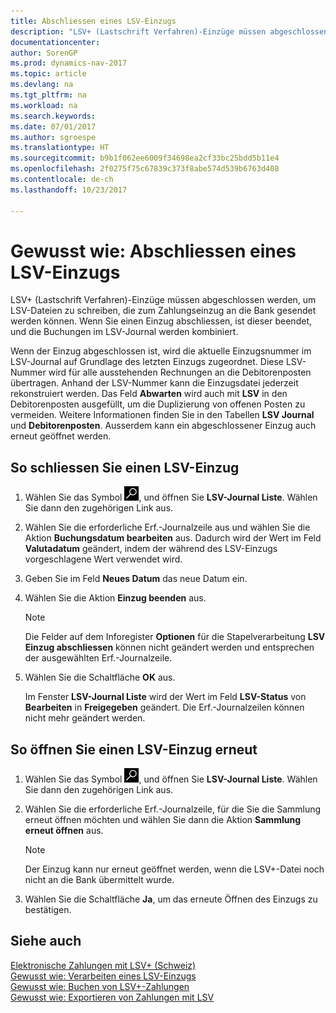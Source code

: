 ```yaml
---
title: Abschliessen eines LSV-Einzugs
description: "LSV+ (Lastschrift Verfahren)-Einzüge müssen abgeschlossen werden, um LSV-Dateien zu schreiben, die zum Zahlungseinzug an die Bank gesendet werden können. Wenn Sie einen Einzug abschliessen, ist dieser beendet, und die Buchungen im LSV-Journal werden kombiniert."
documentationcenter: 
author: SorenGP
ms.prod: dynamics-nav-2017
ms.topic: article
ms.devlang: na
ms.tgt_pltfrm: na
ms.workload: na
ms.search.keywords: 
ms.date: 07/01/2017
ms.author: sgroespe
ms.translationtype: HT
ms.sourcegitcommit: b9b1f062ee6009f34698ea2cf33bc25bdd5b11e4
ms.openlocfilehash: 2f0275f75c67839c373f8abe574d539b6763d408
ms.contentlocale: de-ch
ms.lasthandoff: 10/23/2017

---
```

# <a name="how-to-close-an-lsv-collection"></a>Gewusst wie: Abschliessen eines LSV-Einzugs
LSV+ (Lastschrift Verfahren)-Einzüge müssen abgeschlossen werden, um LSV-Dateien zu schreiben, die zum Zahlungseinzug an die Bank gesendet werden können. Wenn Sie einen Einzug abschliessen, ist dieser beendet, und die Buchungen im LSV-Journal werden kombiniert.  

Wenn der Einzug abgeschlossen ist, wird die aktuelle Einzugsnummer im LSV-Journal auf Grundlage des letzten Einzugs zugeordnet. Diese LSV-Nummer wird für alle ausstehenden Rechnungen an die Debitorenposten übertragen. Anhand der LSV-Nummer kann die Einzugsdatei jederzeit rekonstruiert werden. Das Feld **Abwarten** wird auch mit **LSV** in den Debitorenposten ausgefüllt, um die Duplizierung von offenen Posten zu vermeiden. Weitere Informationen finden Sie in den Tabellen **LSV Journal** und **Debitorenposten**. Ausserdem kann ein abgeschlossener Einzug auch erneut geöffnet werden.  

## <a name="to-close-an-lsv-collection"></a>So schliessen Sie einen LSV-Einzug  

1.  Wählen Sie das Symbol ![Nach Seite oder Bericht suchen](../../media/ui-search/search_small.png "Nach Seite ober Bericht suchen"), und öffnen Sie **LSV-Journal Liste**. Wählen Sie dann den zugehörigen Link aus.  
2.  Wählen Sie die erforderliche Erf.-Journalzeile aus und wählen Sie die Aktion **Buchungsdatum bearbeiten** aus. Dadurch wird der Wert im Feld **Valutadatum** geändert, indem der während des LSV-Einzugs vorgeschlagene Wert verwendet wird.  
3.  Geben Sie im Feld **Neues Datum** das neue Datum ein.  
4.  Wählen Sie die Aktion **Einzug beenden** aus.  

    > [!NOTE]  
    >  Die Felder auf dem Inforegister **Optionen** für die Stapelverarbeitung **LSV Einzug abschliessen** können nicht geändert werden und entsprechen der ausgewählten Erf.-Journalzeile.  

5.  Wählen Sie die Schaltfläche **OK** aus.  

    Im Fenster **LSV-Journal Liste** wird der Wert im Feld **LSV-Status** von **Bearbeiten** in **Freigegeben** geändert. Die Erf.-Journalzeilen können nicht mehr geändert werden.  

## <a name="to-reopen-an-lsv-collection"></a>So öffnen Sie einen LSV-Einzug erneut  

1.  Wählen Sie das Symbol ![Nach Seite oder Bericht suchen](../../media/ui-search/search_small.png "Nach Seite ober Bericht suchen"), und öffnen Sie **LSV-Journal Liste**. Wählen Sie dann den zugehörigen Link aus.  
2.  Wählen Sie die erforderliche Erf.-Journalzeile, für die Sie die Sammlung erneut öffnen möchten und wählen Sie dann die Aktion **Sammlung erneut öffnen** aus.  

    > [!NOTE]  
    >  Der Einzug kann nur erneut geöffnet werden, wenn die LSV+-Datei noch nicht an die Bank übermittelt wurde.  

3.  Wählen Sie die Schaltfläche **Ja**, um das erneute Öffnen des Einzugs zu bestätigen.  

## <a name="see-also"></a>Siehe auch  
 [Elektronische Zahlungen mit LSV+ (Schweiz)](swiss-electronic-payments-using-lsv-.md)   
 [Gewusst wie: Verarbeiten eines LSV-Einzugs](how-to-process-an-lsv-collection.md)   
 [Gewusst wie: Buchen von LSV+-Zahlungen](how-to-post-lsv-payments.md)   
 [Gewusst wie: Exportieren von Zahlungen mit LSV](how-to-export-payments-using-lsv.md)

